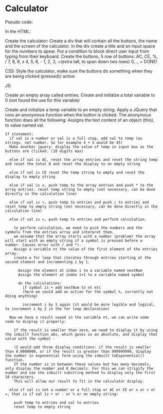 # Calculator

Pseudo code:

In the HTML:

Create the calculator:
  Create a div that will contain all the buttons, the name and the screen of the calculator.
  In the div create a title and an input space for the numbers to apear.
  Put a condition to block direct user input from typing from their keyboard.
  Create the buttons, 5 row of buttons:
    AC, CE, %, /
    7, 8, 9, x
    4, 5, 6, -
    1, 2, 3, +(extra tall, to span down two rows)
    0, ., =
DONE!

CSS:
Style the calculator, make sure the buttons do something when they are being clicked (pressed)/ active

JS:

Create an empty array called entries.
Create and initialze a total variable to 0 (not found the use for this variable)

Create and initialize a temp variable to an empty string.
Apply a JQuery that runs an anonymous function when the button is clicked.
  The anonymous function does all the following:
    Assigns the text content of an object (this), to value named val.

    If statement: 
      if val is a number or val is a full stop, add val to temp (as strings, not number. So for example 4 + 5 would be 45)
      Make another jquery: display the value of temp in input box as the buttons are clicked. (10 digits max)

      else if val is AC, reset the array entries and reset the string temp and reset the total 0 and reset the display to an empty string

      else if val is CE reset the temp string to empty and reset the display to empty string

      else if val is x, push temp to the array entries and push * to the array entries. reset temp string to empty (not necessary, can be done directly in the calculation line)

      else if val is ÷, push temp to entries and push / to entries and reset temp to empty string (not necessary, can be done directly in the calculation line)

      else if val is =, push temp to entries and perform calculation.

        to perform calculation, we need to pick the numbers and the symbols from the entries array and interpret them.
        we assume that the array starts with a number (problem! the array will start with an empty string if a symbol is pressed before a number. Causes error with / and *).
        Assign a variable nt the value of the first element of the entries array.
        create a for loop that iterates through entries starting at the second element and incrementing i by 1.

          Assign the element at index i to a variable named nextNum
          Assign the element at index i+1 to a variable named symbol

          do the calculations:
            if symbol is + add nextNum to nt etc
            (here we could add an action for the symbol %, currently not doing anything)

            increment i by 1 again (it would be more legible and logical. to increment i by 2 in the for loop declaration)

      Now we have a result saved in the variable nt, we can write some code to display it properly:
      
        if the result is smaller than zero, we need to display it by using the inbuilt function abs, which goves us an absolute, and display that value with the symbol -

        (I would add three display conditions: if the result is smaller than 0.0000000, or if the result is greater than 999999999, display the number in exponential form using the inbuilt toExponential() function. 
        If the number is in between these values but has many decimals, only display the number and 8 decimals. For this we can strigify the number and use the inbuilt substring method to display only the first 10 characters.
        This will allow our result to fit in the calculator display.

      else if val is not a number or a full stop or AC or CE or x or ÷ or =, that is if val is + or - or % or an empty string:
        
        push temp to entries and val to entries
        reset temp to empty string

